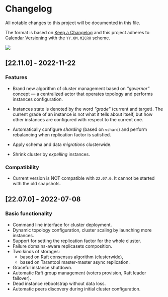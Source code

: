 # Changelog

All notable changes to this project will be documented in this file.

The format is based on [Keep a Changelog](http://keepachangelog.com/en/1.0.0/)
and this project adheres to [Calendar Versioning](https://calver.org/#scheme)
with the `YY.0M.MICRO` scheme.

<img src="https://img.shields.io/badge/calver-YY.0M.MICRO-22bfda.svg">

## [22.11.0] - 2022-11-22

### Features

- Brand new algorithm of cluster management based on _"governor"_
  concept — a centralized actor that operates topology and performs
  instances configuration.

- Instances state is denoted by the word _"grade"_ (current and target).
  The current grade of an instance is not what it tells about itself,
  but how other instances are configured with respect to the current
  one.

- Automatically configure _sharding_ (based on `vshard`) and perform
  rebalancing when replication factor is satisfied.

- Apply schema and data _migrations_ clusterwide.

- Shrink cluster by _expelling_ instances.

### Compatibility

- Current version is NOT compatible with `22.07.0`. It cannot be started
  with the old snapshots.

## [22.07.0] - 2022-07-08

### Basic functionality

- Command line interface for cluster deployment.
- Dynamic topology configuration, cluster scaling by launching more instances.
- Support for setting the replication factor for the whole cluster.
- Failure domains-aware replicasets composition.
- Two kinds of storages:
  - based on Raft consensus algorithm (clusterwide),
  - based on Tarantool master-master async replication.
- Graceful instance shutdown.
- Automatic Raft group management (voters provision, Raft leader failover).
- Dead instance rebootstrap without data loss.
- Automatic peers discovery during initial cluster configuration.
